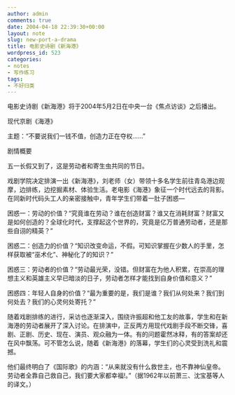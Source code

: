 ```yaml
---
author: admin
comments: true
date: 2004-04-18 22:39:30+00:00
layout: note
slug: new-port-a-drama
title: 电影史诗剧《新海港》
wordpress_id: 523
categories:
- notes
- 写作练习
tags:
- 不好归类
---
```


电影史诗剧《新海港》将于2004年5月2日在中央一台《焦点访谈》之后播出。

现代京剧《海港》
 
主题：“不要说我们一钱不值，创造力正在夺权……”
 
剧情概要
 
五一长假又到了，这是劳动者和寄生虫共同的节日。
 
戏剧学院决定排演一出《新海港》，刘老师（女）带领十多名学生前往青岛港边观摩，边排练，边挖掘素材、体验生活。老电影《海港》象征一个时代远去的背影。在同新时代码头工人的亲密接触中，青年学生们带着一肚子困惑—
 
困惑一：劳动的价值？“究竟谁在劳动？谁在创造财富？谁又在消耗财富？财富又是如何创造的？全球化时代，支撑起这个世界的，究竟是亿万普通劳动者，还是那些自诩的精英？”
 
困惑二：创造力的价值？“知识改变命运，不假。可知识掌握在少数人的手里，怎样获取被“巫术化”、神秘化了的知识？”
 
困惑三：劳动者的价值？“劳动最光荣，没错。但财富在为他人积累，在崇高的理想主义和英雄主义早已暗淡的日子，劳动者怎样才能找到自身价值和意义？”
 
困惑四：年轻人自身的价值？“最为重要的是，我们是谁？我们从何处来？我们到何处去？我们的心灵何处寄托？”
 
随着戏剧排练的进行，采访也逐渐深入，围绕许振超和他工友的故事，学生和在新海港的劳动者展开了深入讨论。在排演中，正反两方用现代戏剧手段不断交锋，喜剧、正剧、历史、现在、演员、观众融为一体。有的问题霍然冰释，有的答案却还在风中飘荡。可不管怎么说，随着《新海港》的落幕，学生们的心灵受到洗礼和震撼。
 
他们最终明白了《国际歌》的内涵：“从来就没有什么救世主，也不靠神仙皇帝。劳动者全靠自己救自己，我们要大家都幸福!。”（据1962年以前萧三、沈宝基等人的译文。） 
